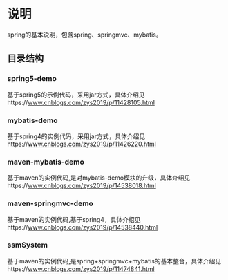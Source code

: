 # 说明

spring的基本说明，包含spring、springmvc、mybatis。

## 目录结构
### spring5-demo
基于spring5的示例代码，采用jar方式，具体介绍见https://www.cnblogs.com/zys2019/p/11428105.html

### mybatis-demo
基于spring4的实例代码，采用jar方式，具体介绍见https://www.cnblogs.com/zys2019/p/11426220.html

### maven-mybatis-demo
基于maven的实例代码,是对mybatis-demo模块的升级，具体介绍见https://www.cnblogs.com/zys2019/p/14538018.html

### maven-springmvc-demo
基于maven的实例代码,基于spring4，具体介绍见https://www.cnblogs.com/zys2019/p/14538440.html


### ssmSystem
基于maven的实例代码,是spring+springmvc+mybatis的基本整合，具体介绍见https://www.cnblogs.com/zys2019/p/11474841.html